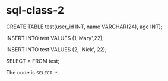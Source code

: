 # sql-class-2

CREATE TABLE test(user_id INT, name VARCHAR(24), age INT);

INSERT INTO test VALUES (1,'Mary',22);

INSERT INTO test VALUES (2, 'Nick', 22);

SELECT * FROM test;

The code is `SELECT *`

